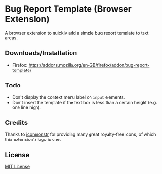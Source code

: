 # Bug Report Template (Browser Extension)

A browser extension to quickly add a simple bug report template to text areas.

## Downloads/Installation

* Firefox: https://addons.mozilla.org/en-GB/firefox/addon/bug-report-template/

## Todo

* Don't display the context menu label on `input` elements.
* Don't insert the template if the text box is less than a certain height (e.g. one line high).

## Credits

Thanks to [iconmonstr](http://iconmonstr.com/) for providing many great royalty-free icons, of which this extension's logo is one.

## License

[MIT License](https://opensource.org/licenses/MIT)

